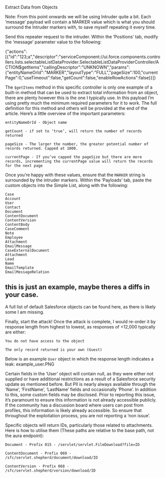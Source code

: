  Extract Data from Objects

Note: From this point onwards we will be using Intruder quite a bit. Each ‘message’ payload will contain a MARKER value which is what you should surround the Intruder markers with, to save myself repeating it every time.

Send this repeater request to the intruder. Within the ‘Positions’ tab, modify the ‘message’ parameter value to the following:

{"actions":[{"id":"123;a","descriptor":"serviceComponent://ui.force.components.controllers.lists.selectableListDataProvider.SelectableListDataProviderController/ACTION$getItems","callingDescriptor":"UNKNOWN","params":{"entityNameOrId":"MARKER","layoutType":"FULL","pageSize":100,"currentPage":0,"useTimeout":false,"getCount":false,"enableRowActions":false}}]}

The `$getItems` method in this specific controller is only one example of a built-in method that can be used to extract total information from an object, there are plenty however this is the one I typically use. In this payload I’m using pretty much the minimum required parameters for it to work. The full definition for this method and others will be provided at the end of the article. Here’s a little overview of the important parameters:

    entityNameOrId - Object name

    getCount - if set to ‘true’, will return the number of records returned

    pageSize - The larger the number, the greater potential number of records returned. Capped at 1000.

    currentPage - If you’ve capped the pageSize but there are more records, incrementing the currentPage value will return the records for the next page

Once you’re happy with these values, ensure that the `MARKER` string is surrounded by the intruder markers. Within the ‘Payloads’ tab, paste the custom objects into the Simple List, along with the following:
```
Case
Account
User
Contact
Document
ContentDocument
ContentVersion
ContentBody
CaseComment
Note
Employee
Attachment
EmailMessage
CaseExternalDocument
Attachment
Lead
Name
EmailTemplate
EmailMessageRelation
```
## this is just an example, maybe theres a diffs in your case.



A full list of default Salesforce objects can be found here, as there is likely some I am missing.

Finally, start the attack! Once the attack is complete, I would re-order it by response length from highest to lowest, as responses of <12,000 typically are either:

    You do not have access to the object

    The only record returned is your own (Guest)

Below is an example `User` object in which the response length indicates a leak:
example_user.PNG

Certain fields in the ‘User’ object will contain null, as they were either not supplied or have additional restrictions as a result of a Salesforce security update as mentioned before. But PII is nearly always available through the ‘Name’, ‘FirstName’, ‘LastName’ fields and occasionally ‘Phone’. In addition to this, some custom fields may be disclosed. Prior to reporting this issue, it’s paramount to ensure this information is not already accessible publicly. If the community has a discussion board where users can post from profiles, this information is likely already accessible. So ensure that throughout the exploitation process, you are not reporting a ‘non issue’. 

Specific objects will return IDs, particularly those related to attachments. Here is how to utilise them (These paths are relative to the base path, not the aura endpoint):

    Document - Prefix 015 - /servlet/servlet.FileDownload?file=ID

    ContentDocument - Prefix 069 - /sfc/servlet.shepherd/document/download/ID

    ContentVersion - Prefix 068 - /sfc/servlet.shepherd/version/download/ID
